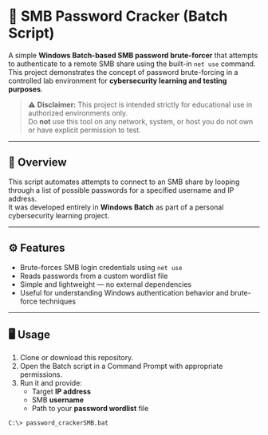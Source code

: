 # 🔐 SMB Password Cracker (Batch Script)

A simple **Windows Batch-based SMB password brute-forcer** that attempts to authenticate to a remote SMB share using the built-in `net use` command.  
This project demonstrates the concept of password brute-forcing in a controlled lab environment for **cybersecurity learning and testing purposes**.

> ⚠️ **Disclaimer:** This project is intended strictly for educational use in authorized environments only.  
> Do **not** use this tool on any network, system, or host you do not own or have explicit permission to test.

---

## 🧠 Overview

This script automates attempts to connect to an SMB share by looping through a list of possible passwords for a specified username and IP address.  
It was developed entirely in **Windows Batch** as part of a personal cybersecurity learning project.

---

## ⚙️ Features

- Brute-forces SMB login credentials using `net use`
- Reads passwords from a custom wordlist file
- Simple and lightweight — no external dependencies
- Useful for understanding Windows authentication behavior and brute-force techniques

---

## 🖥️ Usage

1. Clone or download this repository.
2. Open the Batch script in a Command Prompt with appropriate permissions.
3. Run it and provide:
   - Target **IP address**
   - SMB **username**
   - Path to your **password wordlist** file

```bash
C:\> password_crackerSMB.bat
